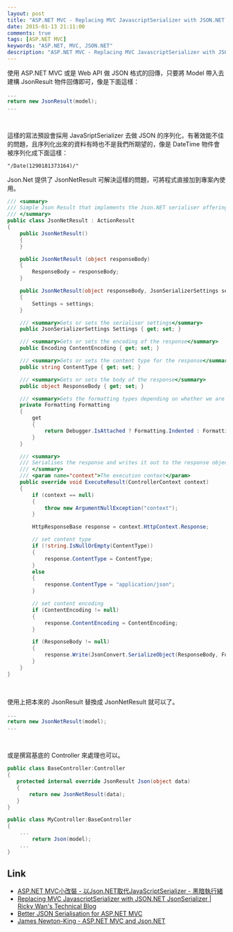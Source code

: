 ```yaml
---
layout: post
title: "ASP.NET MVC - Replacing MVC JavascriptSerializer with JSON.NET JsonSerializer"
date: 2015-01-13 21:11:00
comments: true
tags: [ASP.NET MVC]
keywords: "ASP.NET, MVC, JSON.NET"
description: "ASP.NET MVC - Replacing MVC JavascriptSerializer with JSON.NET JsonSerializer"
---
```


使用 ASP.NET MVC 或是 Web API 做 JSON 格式的回傳，只要將 Model 帶入去建構 JsonResult 物件回傳即可，像是下面這樣：

<!-- More -->

```c#
...
return new JsonResult(model);
...
```

<br/>

這樣的寫法預設會採用 JavaSriptSerializer 去做 JSON 的序列化，有著效能不佳的問題，且序列化出來的資料有時也不是我們所期望的，像是 DateTime 物件會被序列化成下面這樣：  

    "/Date(1290181373164)/"


Json.Net 提供了 JsonNetResult 可解決這樣的問題，可將程式直接加到專案內使用。

```c#
/// <summary> 
/// Simple Json Result that implements the Json.NET serialiser offering more versatile serialisation 
/// </summary> 
public class JsonNetResult : ActionResult 
{ 
    public JsonNetResult() 
    { 
    }

    public JsonNetResult (object responseBody) 
    { 
        ResponseBody = responseBody; 
    }

    public JsonNetResult(object responseBody, JsonSerializerSettings settings) 
    { 
        Settings = settings; 
    }

    /// <summary>Gets or sets the serialiser settings</summary> 
    public JsonSerializerSettings Settings { get; set; }

    /// <summary>Gets or sets the encoding of the response</summary> 
    public Encoding ContentEncoding { get; set; }

    /// <summary>Gets or sets the content type for the response</summary> 
    public string ContentType { get; set; }

    /// <summary>Gets or sets the body of the response</summary> 
    public object ResponseBody { get; set; }

    /// <summary>Gets the formatting types depending on whether we are in debug mode</summary> 
    private Formatting Formatting 
    { 
        get 
        { 
            return Debugger.IsAttached ? Formatting.Indented : Formatting.None; 
        } 
    }

    /// <summary> 
    /// Serialises the response and writes it out to the response object 
    /// </summary> 
    /// <param name="context">The execution context</param> 
    public override void ExecuteResult(ControllerContext context) 
    { 
        if (context == null) 
        { 
            throw new ArgumentNullException("context"); 
        }

        HttpResponseBase response = context.HttpContext.Response;

        // set content type 
        if (!string.IsNullOrEmpty(ContentType)) 
        { 
            response.ContentType = ContentType; 
        } 
        else 
        { 
            response.ContentType = "application/json"; 
        }

        // set content encoding 
        if (ContentEncoding != null) 
        { 
            response.ContentEncoding = ContentEncoding; 
        }

        if (ResponseBody != null) 
        { 
            response.Write(JsonConvert.SerializeObject(ResponseBody, Formatting, Settings));             
        } 
    } 
}
```

<br/>


使用上把本來的 JsonResult 替換成 JsonNetResult 就可以了。  

```c#
...
return new JsonNetResult(model);
...
```

<br/>


或是撰寫基底的 Controller 來處理也可以。

```c#
public class BaseController:Controller
{
   protected internal override JsonResult Json(object data)
   {
       return new JsonNetResult(data);
   }
}

public class MyController:BaseController
{
    ...
        return Json(model);
    ...
}
```

Link
-------
* [ASP.NET MVC小改裝 - 以Json.NET取代JavaScriptSerializer - 黑暗執行緒](http://blog.darkthread.net/post-2012-08-30-asp-net-mvc-and-json-net.aspx)
* [Replacing MVC JavascriptSerializer with JSON.NET JsonSerializer | Ricky Wan's Technical Blog](http://wingkaiwan.com/2012/12/28/replacing-mvc-javascriptserializer-with-json-net-jsonserializer/)
* [Better JSON Serialisation for ASP.NET MVC](http://yobriefca.se/blog/2010/11/20/better-json-serialisation-for-asp-dot-net-mvc/)
* [James Newton-King - ASP.NET MVC and Json.NET](http://james.newtonking.com/archive/2008/10/16/asp-net-mvc-and-json-net)
